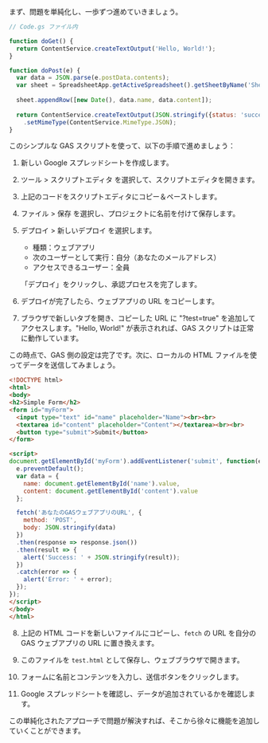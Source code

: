 
まず、問題を単純化し、一歩ずつ進めていきましょう。

```javascript
// Code.gs ファイル内

function doGet() {
  return ContentService.createTextOutput('Hello, World!');
}

function doPost(e) {
  var data = JSON.parse(e.postData.contents);
  var sheet = SpreadsheetApp.getActiveSpreadsheet().getSheetByName('Sheet1');
  
  sheet.appendRow([new Date(), data.name, data.content]);
  
  return ContentService.createTextOutput(JSON.stringify({status: 'success'}))
    .setMimeType(ContentService.MimeType.JSON);
}

```

このシンプルな GAS スクリプトを使って、以下の手順で進めましょう：

1. 新しい Google スプレッドシートを作成します。

2. ツール > スクリプトエディタ を選択して、スクリプトエディタを開きます。

3. 上記のコードをスクリプトエディタにコピー＆ペーストします。

4. ファイル > 保存 を選択し、プロジェクトに名前を付けて保存します。

5. デプロイ > 新しいデプロイ を選択します。
   - 種類：ウェブアプリ
   - 次のユーザーとして実行：自分（あなたのメールアドレス）
   - アクセスできるユーザー：全員
   
   「デプロイ」をクリックし、承認プロセスを完了します。

6. デプロイが完了したら、ウェブアプリの URL をコピーします。

7. ブラウザで新しいタブを開き、コピーした URL に "?test=true" を追加してアクセスします。"Hello, World!" が表示されれば、GAS スクリプトは正常に動作しています。

この時点で、GAS 側の設定は完了です。次に、ローカルの HTML ファイルを使ってデータを送信してみましょう。

```html
<!DOCTYPE html>
<html>
<body>
<h2>Simple Form</h2>
<form id="myForm">
  <input type="text" id="name" placeholder="Name"><br><br>
  <textarea id="content" placeholder="Content"></textarea><br><br>
  <button type="submit">Submit</button>
</form>

<script>
document.getElementById('myForm').addEventListener('submit', function(e) {
  e.preventDefault();
  var data = {
    name: document.getElementById('name').value,
    content: document.getElementById('content').value
  };

  fetch('あなたのGASウェブアプリのURL', {
    method: 'POST',
    body: JSON.stringify(data)
  })
  .then(response => response.json())
  .then(result => {
    alert('Success: ' + JSON.stringify(result));
  })
  .catch(error => {
    alert('Error: ' + error);
  });
});
</script>
</body>
</html>

```

8. 上記の HTML コードを新しいファイルにコピーし、`fetch` の URL を自分の GAS ウェブアプリの URL に置き換えます。

9. このファイルを `test.html` として保存し、ウェブブラウザで開きます。

10. フォームに名前とコンテンツを入力し、送信ボタンをクリックします。

11. Google スプレッドシートを確認し、データが追加されているかを確認します。

この単純化されたアプローチで問題が解決すれば、そこから徐々に機能を追加していくことができます。

